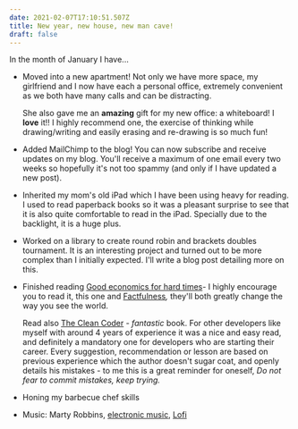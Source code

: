 ```yaml
---
date: 2021-02-07T17:10:51.507Z
title: New year, new house, new man cave!
draft: false
---
```

In the month of January I have... 

* Moved into a new apartment! Not only we have more space, my girlfriend and I now have each a personal office, extremely convenient as we both have many calls and can be distracting. 

  She also gave me an **amazing** gift for my new office: a whiteboard! I **love** it!! I highly recommend one, the exercise of thinking while drawing/writing and easily erasing and re-drawing is so much fun!
* Added MailChimp to the blog! You can now subscribe and receive updates on my blog. You'll receive a maximum of one email every two weeks so hopefully it's not too spammy (and only if I have updated a new post).
* Inherited my mom's old iPad which I have been using heavy for reading. I used to read paperback books so it was a pleasant surprise to see that it is also quite comfortable to read in the iPad. Specially due to the backlight, it is a huge plus.
* Worked on a library to create round robin and brackets doubles tournament. It is an interesting project and turned out to be more complex than I initially expected. I'll write a blog post detailing more on this.
* Finished reading [Good economics for hard times](https://www.amazon.com/Good-Economics-for-Hard-Times/dp/0141986190/ref=tmm_pap_swatch_0?_encoding=UTF8&qid=&sr=)- I highly encourage you to read it, this one and [Factfulness](https://www.amazon.com/Factfulness-Reasons-World-Things-Better/dp/1250123828/ref=sr_1_1?crid=3RMPXF5N2DQ1K&dchild=1&keywords=factfulness&qid=1612719682&s=books&sprefix=factful%2Cstripbooks-intl-ship%2C246&sr=1-1)*,* they'll both greatly change the way you see the world. 

  Read also [The Clean Coder](https://www.amazon.com/Clean-Coder-Conduct-Professional-Programmers/dp/0137081073) - *fantastic* book. For other developers like myself with around 4 years of experience it was a nice and easy read, and definitely a mandatory one for developers who are starting their career. Every suggestion, recommendation or lesson are based on previous experience which the author doesn't sugar coat, and openly details his mistakes - to me this is a great reminder for oneself, *Do not fear to commit mistakes, keep trying.*
* Honing my barbecue chef skills
* Music: Marty Robbins, [electronic music](https://open.spotify.com/playlist/37i9dQZF1E8HuvPVZUOqbR?si=cswwk64VSGmVucAlZErvvg), [Lofi](https://open.spotify.com/playlist/6CgwFDMWE3u5cxM4yLBmUx?si=0k13wBLHRvqD9nbzyIZt7Q)